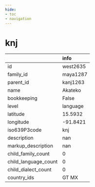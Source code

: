 ```yaml
---
hide:
- toc
- navigation
---
```

# knj
|                      | info     |
|:---------------------|:---------|
| id                   | west2635 |
| family_id            | maya1287 |
| parent_id            | kanj1263 |
| name                 | Akateko  |
| bookkeeping          | False    |
| level                | language |
| latitude             | 15.5932  |
| longitude            | -91.8421 |
| iso639P3code         | knj      |
| description          | nan      |
| markup_description   | nan      |
| child_family_count   | 0        |
| child_language_count | 0        |
| child_dialect_count  | 0        |
| country_ids          | GT MX    |